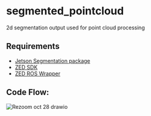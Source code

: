 # segmented_pointcloud
2d segmentation output used for point cloud processing

## Requirements

- [Jetson Segmentation package](https://github.com/dusty-nv/jetson-inference)
- [ZED SDK](https://www.stereolabs.com/developers/release/)
- [ZED ROS Wrapper](https://github.com/stereolabs/zed-ros-wrapper)

## Code Flow:

![Rezoom oct 28 drawio](https://user-images.githubusercontent.com/90351952/198603524-be9f8a6e-2a73-43db-96e8-2d806c4251d7.png)


